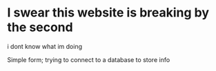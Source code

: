 # I swear this website is breaking by the second
i dont know what im doing



Simple form; trying to connect to a database to store info
